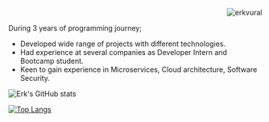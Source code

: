 <p align="right"> <img src="https://komarev.com/ghpvc/?username=erkvural&label=Profile%20views&color=0e75b6&style=flat" alt="erkvural" /> </p>

During 3 years of programming journey; 
*  Developed wide range of projects with different technologies. 
*  Had experience at several companies as Developer Intern and Bootcamp student.
* Keen to gain experience in Microservices, Cloud architecture, Software Security.

![Erk's GitHub stats](https://github-readme-stats.vercel.app/api?username=Erk-Vural&theme=tokyonight&show_icons=true)

[![Top Langs](https://github-readme-stats-eight-theta.vercel.app/api/top-langs/?username=Erk-Vural&layout=compact&langs_count&theme=tokyonight&show_icons=true)](https://github.com/Erk-Vural)
